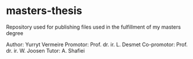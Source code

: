 # masters-thesis
Repository used for publishing files used in the fulfillment of my masters degree

Author: Yurryt Vermeire
Promotor: Prof. dr. ir. L. Desmet
Co-promotor: Prof. dr. ir. W. Joosen
Tutor: A. Shafiei

